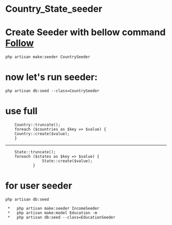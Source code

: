# Country_State_seeder
# Create Seeder with bellow command <a href="https://www.itsolutionstuff.com/post/how-to-add-country-list-in-laravelexample.html" >Follow</a>
    php artisan make:seeder CountrySeeder
# now let's run seeder:
    php artisan db:seed --class=CountrySeeder
# use full 
        Country::truncate();
        foreach ($countries as $key => $value) {
        Country::create($value);
        }
----------------------------------
        State::truncate();
        foreach ($states as $key => $value) {
                    State::create($value);
                }

# for user seeder 
    php artisan db:seed   

     *   php artisan make:seeder IncomeSeeder
     *   php artisan make:model Education -m   
     *   php artisan db:seed --class=EducationSeeder
